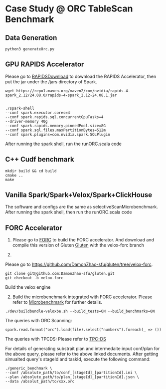 # Case Study @ ORC TableScan Benchmark

## Data Generation

```
python3 generateOrc.py
```

## GPU RAPIDS Accelerator 

Please go to [RAPIDSDownload](https://nvidia.github.io/spark-rapids/docs/download.html) to download the RAPIDS Accelerator, then put the jar under the /jars directory of Spark.



```
wget https://repo1.maven.org/maven2/com/nvidia/rapids-4-spark_2.12/24.08.0/rapids-4-spark_2.12-24.08.1.jar


./spark-shell
--conf spark.executor.cores=4        
--conf spark.rapids.sql.concurrentGpuTasks=4        
--driver-memory 40g        
--conf spark.rapids.memory.pinnedPool.size=8G        
--conf spark.sql.files.maxPartitionBytes=512m        
--conf spark.plugins=com.nvidia.spark.SQLPlugin
```

After running the spark shell, run the runORC.scala code

## C++ Cudf benchmark

```
mkdir build && cd build
cmake ..
make
```


## Vanilla Spark/Spark+Velox/Spark+ClickHouse

The software and configs are the same as selectiveScanMicrobenchmark.
After running the spark shell, then run the runORC.scala code

## FORC Accelerator

1. Please go to [FORC](https://github.com/SFU-HiAccel/FORC) to build the FORC accelerator. And download and compile this version of Gluten [Gluten](https://github.com/DamonZhao-sfu/gluten/tree/velox-forc) with the velox-forc branch 


2. 
Please go to https://github.com/DamonZhao-sfu/gluten/tree/velox-forc.
```
git clone git@github.com:DamonZhao-sfu/gluten.git
git checkout -b velox-forc
```
Build the velox engine


2. Build the microbenchmark integrated with FORC accelerator. Please refer to [Microbenchmark](https://github.com/apache/incubator-gluten/blob/main/docs/developers/MicroBenchmarks.md) for further details.

```
./dev/buildbundle-veloxbe.sh --build_tests=ON --build_benchmarks=ON
```


The queries with ORC Scanning:
```
spark.read.format("orc").load(file).select("numbers").foreach(_ => ())
```

The queries with TPCDS: Please refer to [TPC-DS](https://github.com/apache/incubator-gluten/tree/main/tools/gluten-it/common/src/main/resources/tpcds-queries)

For details of generating substrait plan and intermedaite input conf/plan for the above query, please refer to the above linked documents. After getting simualted query's stageId and taskId, execute the following command:

```
./generic_benchmark \
--conf /absolute_path/to/conf_[stageId]_[partitionId].ini \
--plan /absolute_path/to/plan_[stageId]_[partitionId].json \
--data /absolut_path/to/xxx.orc
```

